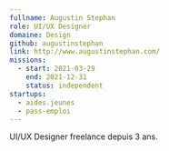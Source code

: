 ```yaml
---
fullname: Augustin Stephan
role: UI/UX Designer
domaine: Design
github: augustinstephan
link: http://www.augustinstephan.com/
missions:
  - start: 2021-03-29
    end: 2021-12-31
    status: independent
startups:
  - aides.jeunes
  - pass-emploi
---
```


UI/UX Designer freelance depuis 3 ans.
